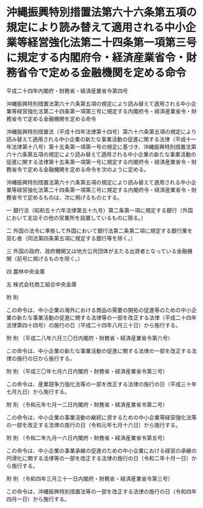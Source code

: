 # 沖縄振興特別措置法第六十六条第五項の規定により読み替えて適用される中小企業等経営強化法第二十四条第一項第三号に規定する内閣府令・経済産業省令・財務省令で定める金融機関を定める命令

平成二十四年内閣府・財務省・経済産業省令第四号

沖縄振興特別措置法第六十六条第五項の規定により読み替えて適用される中小企業等経営強化法第二十四条第一項第三号に規定する内閣府令・経済産業省令・財務省令で定める金融機関を定める命令

沖縄振興特別措置法（平成十四年法律第十四号）第六十六条第五項の規定により読み替えて適用される中小企業の新たな事業活動の促進に関する法律（平成十一年法律第十八号）第十五条第一項第一号の規定に基づき、沖縄振興特別措置法第六十六条第五項の規定により読み替えて適用される中小企業の新たな事業活動の促進に関する法律第十五条第一項第一号に規定する内閣府令・経済産業省令・財務省令で定める金融機関を定める命令を次のように定める。

沖縄振興特別措置法第六十六条第五項の規定により読み替えて適用される中小企業等経営強化法第二十四条第一項第三号に規定する内閣府令・経済産業省令・財務省令で定めるものは、次に掲げるものとする。

一 銀行法（昭和五十六年法律第五十九号）第二条第一項に規定する銀行（外国において支店その他の営業所を設置しているものに限る。）

二 外国の法令に準拠して外国において銀行法第二条第二項に規定する銀行業を営む者（同法第四条第五項に規定する銀行等を除く。）

三 外国の政府、政府機関又は地方公共団体が主たる出資者となっている金融機関（前号に掲げるものを除く。）

四 農林中央金庫

五 株式会社商工組合中央金庫

附 則

この命令は、中小企業の海外における商品の需要の開拓の促進等のための中小企業の新たな事業活動の促進に関する法律等の一部を改正する法律（平成二十四年法律第四十四号）の施行の日（平成二十四年八月三十日）から施行する。

附 則 （平成二八年六月三〇日内閣府・財務省・経済産業省令第六号）

この命令は、中小企業の新たな事業活動の促進に関する法律の一部を改正する法律の施行の日から施行する。

附 則 （平成三〇年七月六日内閣府・財務省・経済産業省令第三号）

この命令は、産業競争力強化法等の一部を改正する法律の施行の日（平成三十年七月九日）から施行する。

附 則 （令和元年七月一二日内閣府・財務省・経済産業省令第二号）

この命令は、中小企業の事業活動の継続に資するための中小企業等経営強化法等の一部を改正する法律の施行の日（令和元年七月十六日）から施行する。

附 則 （令和二年九月一六日内閣府・財務省・経済産業省令第五号）

この命令は、中小企業の事業承継の促進のための中小企業における経営の承継の円滑化に関する法律等の一部を改正する法律の施行の日（令和二年十月一日）から施行する。

附 則 （令和四年三月三十一日内閣府・財務省・経済産業省令第三号）

この命令は、沖縄振興特別措置法等の一部を改正する法律の施行の日（令和四年四月一日）から施行する。
